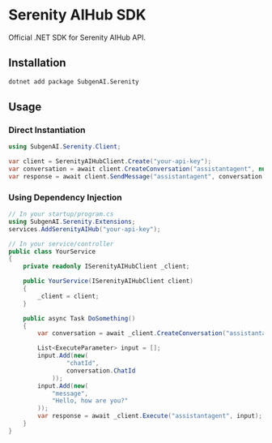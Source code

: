 # Serenity AIHub SDK

Official .NET SDK for Serenity AIHub API.

## Installation

```bash
dotnet add package SubgenAI.Serenity
```

## Usage
### Direct Instantiation

```csharp
using SubgenAI.Serenity.Client;

var client = SerenityAIHubClient.Create("your-api-key");
var conversation = await client.CreateConversation("assistantagent", null);
var response = await client.SendMessage("assistantagent", conversation.ChatId, "Hello!");
```

### Using Dependency Injection

```csharp
// In your startup/program.cs
using SubgenAI.Serenity.Extensions;
services.AddSerenityAIHub("your-api-key");
```

```csharp
// In your service/controller
public class YourService
{
    private readonly ISerenityAIHubClient _client;

    public YourService(ISerenityAIHubClient client)
    {
        _client = client;
    }

    public async Task DoSomething()
    {
        var conversation = await _client.CreateConversation("assistantagent");

        List<ExecuteParameter> input = [];
        input.Add(new(
                "chatId",
                conversation.ChatId
            ));
        input.Add(new(
            "message",
            "Hello, how are you?"
        ));
        var response = await _client.Execute("assistantagent", input);
    }
}
```